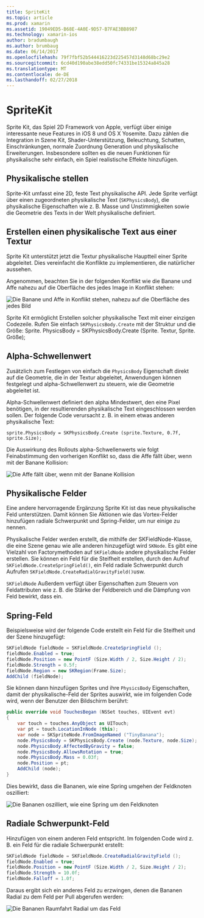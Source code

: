 ```yaml
---
title: SpriteKit
ms.topic: article
ms.prod: xamarin
ms.assetid: 19049ED5-B68E-4A0E-9D57-B7FAE3BB8987
ms.technology: xamarin-ios
author: bradumbaugh
ms.author: brumbaug
ms.date: 06/14/2017
ms.openlocfilehash: 79f7fbf52b544416223d225457d3148d68bc29e2
ms.sourcegitcommit: 6cd40d190abe38edd50fc74331be15324a845a28
ms.translationtype: MT
ms.contentlocale: de-DE
ms.lasthandoff: 02/27/2018
---
```

# <a name="spritekit"></a>SpriteKit

Sprite Kit, das Spiel 2D Framework von Apple, verfügt über einige interessante neue Features in iOS 8 und OS X Yosemite. Dazu zählen die Integration in Szene Kit, Shader-Unterstützung, Beleuchtung, Schatten, Einschränkungen, normale Zuordnung Generation und physikalische Erweiterungen. Insbesondere sollten es die neuen Funktionen für physikalische sehr einfach, ein Spiel realistische Effekte hinzufügen.

## <a name="physics-bodies"></a>Physikalische stellen

Sprite-Kit umfasst eine 2D, feste Text physikalische API. Jede Sprite verfügt über einen zugeordneten physikalische Text (`SKPhysicsBody`), die physikalische Eigenschaften wie z. B. Masse und Unstimmigkeiten sowie die Geometrie des Texts in der Welt physikalische definiert.

## <a name="creating-a-physics-body-from-a-texture"></a>Erstellen einen physikalische Text aus einer Textur
Sprite Kit unterstützt jetzt die Textur physikalische Hauptteil einer Sprite abgeleitet. Dies vereinfacht die Konflikte zu implementieren, die natürlicher aussehen.

Angenommen, beachten Sie in der folgenden Konflikt wie die Banane und Affe nahezu auf die Oberfläche des jedes Image in Konflikt stehen:
 
![](spritekit-images/image13.png "Die Banane und Affe in Konflikt stehen, nahezu auf die Oberfläche des jedes Bild")

Sprite Kit ermöglicht Erstellen solcher physikalische Text mit einer einzigen Codezeile. Rufen Sie einfach `SKPhysicsBody.Create` mit der Struktur und die Größe: Sprite. PhysicsBody = SKPhysicsBody.Create (Sprite. Textur, Sprite. Größe);

## <a name="alpha-threshold"></a>Alpha-Schwellenwert

Zusätzlich zum Festlegen von einfach die `PhysicsBody` Eigenschaft direkt auf die Geometrie, die in der Textur abgeleitet, Anwendungen können festgelegt und alpha-Schwellenwert zu steuern, wie die Geometrie abgeleitet ist. 

Alpha-Schwellenwert definiert den alpha Mindestwert, den eine Pixel benötigen, in der resultierenden physikalische Text eingeschlossen werden sollen. Der folgende Code verursacht z. B. in einem etwas anderen physikalische Text:

```chsarp
sprite.PhysicsBody = SKPhysicsBody.Create (sprite.Texture, 0.7f, sprite.Size);
```

Die Auswirkung des Rollouts alpha-Schwellenwerts wie folgt Feinabstimmung den vorherigen Konflikt so, dass die Affe fällt über, wenn mit der Banane Kollision:

![](spritekit-images/image14.png "Die Affe fällt über, wenn mit der Banane Kollision")
 
## <a name="physics-fields"></a>Physikalische Felder

Eine andere hervorragende Ergänzung Sprite Kit ist das neue physikalische Feld unterstützen. Damit können Sie Aktionen wie das Vortex-Felder hinzufügen radiale Schwerpunkt und Spring-Felder, um nur einige zu nennen.

Physikalische Felder werden erstellt, die mithilfe der SKFieldNode-Klasse, die eine Szene genau wie alle anderen hinzugefügt wird `SKNode`. Es gibt eine Vielzahl von Factorymethoden auf `SKFieldNode` andere physikalische Felder erstellen. Sie können ein Feld für die Steifheit erstellen, durch den Aufruf `SKFieldNode.CreateSpringField()`, ein Feld radiale Schwerpunkt durch Aufrufen `SKFieldNode.CreateRadialGravityField()`usw.

`SKFieldNode` Außerdem verfügt über Eigenschaften zum Steuern von Feldattributen wie z. B. die Stärke der Feldbereich und die Dämpfung von Feld bewirkt, dass ein.

## <a name="spring-field"></a>Spring-Feld

Beispielsweise wird der folgende Code erstellt ein Feld für die Steifheit und der Szene hinzugefügt:

```csharp
SKFieldNode fieldNode = SKFieldNode.CreateSpringField ();
fieldNode.Enabled = true;
fieldNode.Position = new PointF (Size.Width / 2, Size.Height / 2);
fieldNode.Strength = 0.5f;
fieldNode.Region = new SKRegion(Frame.Size);
AddChild (fieldNode);
```

Sie können dann hinzufügen Sprites und ihre `PhysicsBody` Eigenschaften, damit der physikalische-Feld der Sprites auswirkt, wie im folgenden Code wird, wenn der Benutzer den Bildschirm berührt:

```csharp
public override void TouchesBegan (NSSet touches, UIEvent evt)
{
    var touch = touches.AnyObject as UITouch;
    var pt = touch.LocationInNode (this);
    var node = SKSpriteNode.FromImageNamed ("TinyBanana");
    node.PhysicsBody = SKPhysicsBody.Create (node.Texture, node.Size);
    node.PhysicsBody.AffectedByGravity = false;
    node.PhysicsBody.AllowsRotation = true;
    node.PhysicsBody.Mass = 0.03f;
    node.Position = pt;
    AddChild (node);
}
```

Dies bewirkt, dass die Bananen, wie eine Spring umgehen der Feldknoten oszilliert:

![](spritekit-images/image15.png "Die Bananen oszilliert, wie eine Spring um den Feldknoten")
 
## <a name="radial-gravity-field"></a>Radiale Schwerpunkt-Feld

Hinzufügen von einem anderen Feld entspricht. Im folgenden Code wird z. B. ein Feld für die radiale Schwerpunkt erstellt:

```csharp
SKFieldNode fieldNode = SKFieldNode.CreateRadialGravityField ();
fieldNode.Enabled = true;
fieldNode.Position = new PointF (Size.Width / 2, Size.Height / 2);
fieldNode.Strength = 10.0f;
fieldNode.Falloff = 1.0f;
```

Daraus ergibt sich ein anderes Feld zu erzwingen, denen die Bananen Radial zu dem Feld per Pull abgerufen werden:

![](spritekit-images/image16.png "Die Bananen Raumfahrt Radial um das Feld")